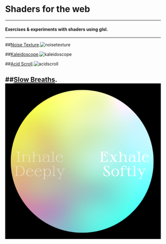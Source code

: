 # Shaders for the web

---

#### Exercises & experiments with shaders using glsl.

---

##[Noise Texture](https://johnalexanderberg.github.io/shadersfortheweb/03-noise-texture/index.html).<img width="648" alt="noisetexture" src="https://user-images.githubusercontent.com/72527002/147860907-25d658da-491c-470f-b574-91cbe8fc35b5.png">

##[Kaleidoscope](https://johnalexanderberg.github.io/shadersfortheweb/02-kaleidoscope/index.html).<img width="665" alt="kaleidoscope" src="https://user-images.githubusercontent.com/72527002/147860893-cacc56de-8728-474e-8981-4fa63c130a9a.png">

##[Acid Scroll](https://johnalexanderberg.github.io/shadersfortheweb/04-neon-nights/index.html).<img width="651" alt="acidscroll" src="https://user-images.githubusercontent.com/72527002/147860929-fbd4f73a-824a-4027-aee4-9d695f5285ee.png">

##[Slow Breaths](https://johnalexanderberg.github.io/shadersfortheweb/01-slowbreaths/index.html).
![](slowbreaths.png)
---
